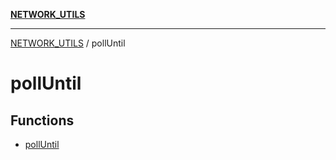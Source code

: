 [**NETWORK_UTILS**](../README.md)

***

[NETWORK_UTILS](../README.md) / pollUntil

# pollUntil

## Functions

- [pollUntil](functions/pollUntil.md)
